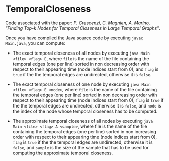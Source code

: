# TemporalCloseness
Code associated with the paper: *P. Crescenzi, C. Magnien, A. Marino, "Finding Top-k Nodes for Temporal Closeness in Large Temporal Graphs"*.

Once you have compiled the Java source code by executing `javac Main.java`, you can compute:

* The exact temporal closeness of all nodes by executing `java Main <file> <flag> E`, where `file` is the name of the file containing the temporal edges (one per line) sorted in non decreasing order with respect to their appearing time (node indices start from 0), and `flag` is `true` if the the temporal edges are undirected, otherwise it is `false`.

* The exact temporal closeness of one node by executing `java Main <file> <flag> E <node>`, where `file` is the name of the file containing the temporal edges (one per line) sorted in non decreasing order with respect to their appearing time (node indices start from 0), `flag` is `true` if the the temporal edges are undirected, otherwise it is `false`, and `node` is the index of the node whose temporal closeness has to be computed.

* The approximate temporal closeness of all nodes by executing `java Main <file> <flag> A <sample>`, where file is the name of the file containing the temporal edges (one per line) sorted in non increasing order with respect to their appearing time (node indices start from 0), `flag` is `true` if the the temporal edges are undirected, otherwise it is `false`, and `sample` is the size of the sample that has to be used for computing the approximate temporal closeness.
